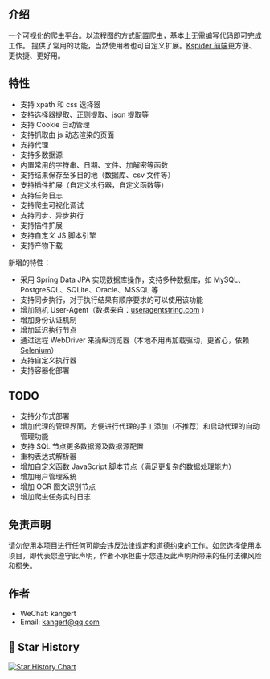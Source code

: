 ## 介绍

一个可视化的爬虫平台。以流程图的方式配置爬虫，基本上无需编写代码即可完成工作。
提供了常用的功能，当然使用者也可自定义扩展。[Kspider 前端](https://github.com/kkangert/kspider-ui)更方便、更快捷、更好用。

## 特性

-   支持 xpath 和 css 选择器
-   支持选择器提取、正则提取、json 提取等
-   支持 Cookie 自动管理
-   支持抓取由 js 动态渲染的页面
-   支持代理
-   支持多数据源
-   内置常用的字符串、日期、文件、加解密等函数
-   支持结果保存至多目的地（数据库、csv 文件等）
-   支持插件扩展（自定义执行器，自定义函数等）
-   支持任务日志
-   支持爬虫可视化调试
-   支持同步、异步执行
-   支持插件扩展
-   支持自定义 JS 脚本引擎
-   支持产物下载

新增的特性：

-   采用 Spring Data JPA 实现数据库操作，支持多种数据库，如 MySQL、PostgreSQL、SQLite、Oracle、MSSQL 等
-   支持同步执行，对于执行结果有顺序要求的可以使用该功能
-   增加随机 User-Agent（数据来自：[useragentstring.com](http://useragentstring.com/pages/useragentstring.php) ）
-   增加身份认证机制
-   增加延迟执行节点
-   通过远程 WebDriver 来操纵浏览器（本地不用再加载驱动，更省心，依赖[Selenium](https://github.com/SeleniumHQ/selenium)）
-   支持自定义执行器
-   支持容器化部署

## TODO

-   支持分布式部署
-   增加代理的管理界面，方便进行代理的手工添加（不推荐）和启动代理的自动管理功能
-   支持 SQL 节点更多数据源及数据源配置
-   重构表达式解析器
-   增加自定义函数 JavaScript 脚本节点（满足更复杂的数据处理能力）
-   增加用户管理系统
-   增加 OCR 图文识别节点
-   增加爬虫任务实时日志

## 免责声明

请勿使用本项目进行任何可能会违反法律规定和道德约束的工作。如您选择使用本项目，即代表您遵守此声明，作者不承担由于您违反此声明所带来的任何法律风险和损失。

## 作者

-   WeChat: kangert
-   Email: kangert@qq.com

## 🌟 Star History

[![Star History Chart](https://api.star-history.com/svg?repos=kkangert/kspider&type=Date)](https://star-history.com/#kkangert/kspider&Date)
